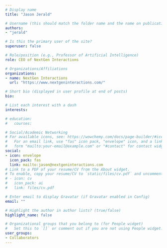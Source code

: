 ```yaml
---
# Display name
title: "Jason Jerald"

# Username (this should match the folder name and the name on publications)
authors:
- "jerald"

# Is this the primary user of the site?
superuser: false

# Role/position (e.g., Professor of Artificial Intelligence)
role: CEO of NextGen Interactions

# Organizations/Affiliations
organizations:
- name: NextGen Interactions
  url: "https://www.nextgeninteractions.com/"

# Short bio (displayed in user profile at end of posts)
bio: 

# List each interest with a dash
interests:

# education:
#   courses:

# Social/Academic Networking
# For available icons, see: https://wowchemy.com/docs/page-builder/#icons
#   For an email link, use "fas" icon pack, "envelope" icon, and a link in the
#   form "mailto:your-email@example.com" or "#contact" for contact widget.
social:
- icon: envelope
  icon_pack: fas
  link: mailto:jason@nextgeninteractions.com
# Link to a PDF of your resume/CV from the About widget.
# To enable, copy your resume/CV to `static/files/cv.pdf` and uncomment the lines below.
# - icon: cv
#   icon_pack: ai
#   link: files/cv.pdf

# Enter email to display Gravatar (if Gravatar enabled in Config)
email: ""

# Highlight the author in author lists? (true/false)
highlight_name: false

# Organizational groups that you belong to (for People widget)
#   Set this to `[]` or comment out if you are not using People widget.
user_groups:
- Collaborators
---
```


